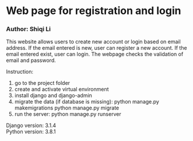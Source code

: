 # Web page for registration and login
### Author: Shiqi Li

This website allows users to create new account or login based on email address. If the email entered is new, user can register a new account. If the email entered exist, user can login. The webpage checks the validation of email and password.

Instruction: 
1. go to the project folder
2. create and activate virtual environment 
3. install django and django-admin
4. migrate the data (if database is missing): 
   python manage.py makemigrations
   python manage.py migrate
5. run the server:
  python manage.py runserver
  
Django version: 3.1.4\
Python version: 3.8.1

